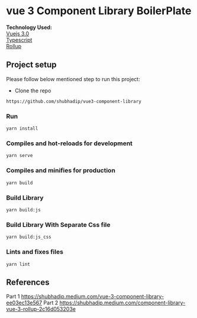 # vue 3 Component Library BoilerPlate


**Technology Used:**\
[Vuejs 3.0](https://github.com/vuejs/vue-next)\
[Typescript](https://github.com/microsoft/TypeScript)\
[Rollup](https://github.com/rollup/rollup)

## Project setup
Please follow below mentioned step to run this project:

- Clone the repo
```shell
https://github.com/shubhadip/vue3-component-library
```

### Run
```
yarn install
```

### Compiles and hot-reloads for development
```
yarn serve
```

### Compiles and minifies for production
```
yarn build
```

### Build Library
```
yarn build:js
```

### Build Library With Separate Css file
```
yarn build:js_css
```

### Lints and fixes files
```
yarn lint
```


## References
Part 1 https://shubhadip.medium.com/vue-3-component-library-ee03ec13e567
Part 2 https://shubhadip.medium.com/component-library-vue-3-rollup-2c16d053203e
